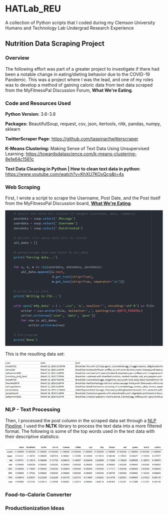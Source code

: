 # HATLab_REU

A collection of Python scripts that I coded during my Clemson University Humans and Technology Lab Undergrad Research Experience

## Nutrition Data Scraping Project

### Overview

The following effort was part of a greater project to investigate if there had been a notable change in eating/dieting behavior due to the COVID-19 Pandemic. This was a project where I was the lead, and one of my roles was to develop a method of gaining caloric data from text data scraped from the MyFitnessPal Discussion Forum, **What We're Eating**.

### Code and Resources Used

**Python Version:** 3.6-3.8

**Packages:** BeautifulSoup, request, csv, json, itertools, nltk, pandas, numpy, sklearn 

**TwitterScraper Page:** https://github.com/taspinar/twitterscraper

**K-Means Clustering:** Making Sense of Text Data Using Unsupervised Learning: https://towardsdatascience.com/k-means-clustering-8e1e64c1561c

**Text Data Cleaning in Python | How to clean text data in python:** https://www.youtube.com/watch?v=KhXU7KOxQcg&t=4s

### Web Scraping

First, I wrote a script to scrape the Username, Post Date, and the Post itself from the MyFitnessPal Discussion board, [**What We're Eating**](https://community.myfitnesspal.com/en/discussion/10703170/what-were-eating/p1). 

![alt text](https://github.com/MarcelinoV/HATLab_REU/blob/master/Images/web_scrape.JPG "Part 1: Web-Scraper")

This is the resulting data set:

![alt text](https://github.com/MarcelinoV/HATLab_REU/blob/master/Images/mfp_34.JPG "Part 1: Data")

### NLP - Text Processing

Then, I processed the post column in the scraped data set through a [NLP Pipeline](https://github.com/MarcelinoV/HATLab_REU/blob/master/Data_Scraping_Project/Web_Scraper/scraper1.py). I used the **NLTK** library to process the text data into a more filtered format. The following is some of the top words used in the text data with their descriptive statistics:

![alt text](https://github.com/MarcelinoV/HATLab_REU/blob/master/Images/top_20_words_stats.JPG "Part 2: Top Features Snippet")

### Food-to-Calorie Converter

### Productionization Ideas
